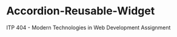 Accordion-Reusable-Widget
=========================

ITP 404 - Modern Technologies in Web Development Assignment
